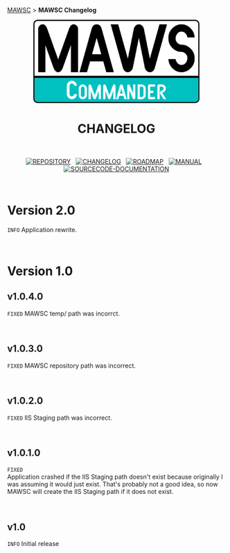 <!-- b220618.120857 -->

[MAWSC](https://github.com/spectrum-health-systems/MAWSC) &gt; **MAWSC Changelog**

<div align="center">

  <img src="../.github/Logo/maws-logo-commander-512x256.png" alt="MAWSC logo" width="384">
  <h1> 
  CHANGELOG
  </h1>

  <br>

  [![REPOSITORY](https://img.shields.io/badge/REPOSITORY-007474?style=for-the-badge)](https://github.com/spectrum-health-systems/MAWSC)&nbsp;&nbsp;&nbsp;[![CHANGELOG](https://img.shields.io/badge/CHANGELOG-00c0c0?style=for-the-badge)](CHANGELOG.md)&nbsp;&nbsp;&nbsp;[![ROADMAP](https://img.shields.io/badge/ROADMAP-007474?style=for-the-badge)](ROADMAP.md)&nbsp;&nbsp;&nbsp;[![MANUAL](https://img.shields.io/badge/MANUAL-007474?style=for-the-badge)](../Manual/MAWSC-Manual.md)&nbsp;&nbsp;&nbsp;[![SOURCECODE-DOCUMENTATION](https://img.shields.io/badge/SOURCECODE%20DOCUMENTATION-007474?style=for-the-badge)](../Sourcecode/MAWSC-Sourcecode.md)

</div>

<br>

# Version 2.0
`INFO` Application rewrite.<br>

<br>

# Version 1.0

## v1.0.4.0
`FIXED` MAWSC temp/ path was incorrct.

<br>

## v1.0.3.0
`FIXED` MAWSC repository path was incorrect.

<br>

## v1.0.2.0
`FIXED` IIS Staging path was incorrect.

<br>

## v1.0.1.0
`FIXED`<br>
Application crashed if the IIS Staging path doesn't exist because originally I was assuming it would just exist. That's probably not a good idea, so now MAWSC will create the IIS Staging path if it does not exist.

<br>

## v1.0
`INFO` Initial release